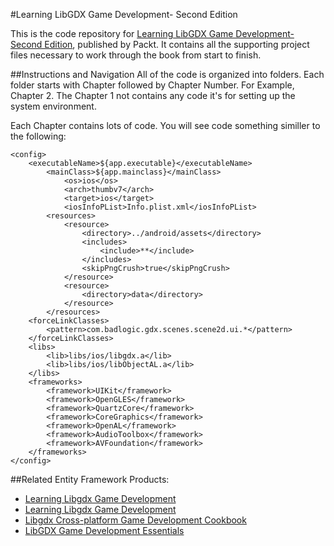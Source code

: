 #Learning LibGDX Game Development- Second Edition

This is the code repository for [Learning LibGDX Game Development- Second Edition](https://www.packtpub.com/game-development/learning-libgdx-game-development-second-edition?utm_source=github&utm_medium=repository&utm_campaign=9781783554775), published by Packt. It contains all the supporting project files necessary to work through the book from start to finish.

##Instructions and Navigation
All of the code is organized into folders. Each folder starts with Chapter followed by Chapter Number. For Example, Chapter 2. The Chapter 1 not contains any code it's for setting up the system environment. 

Each Chapter contains lots of code. You will see code something similler to the following:
```
<config>
	<executableName>${app.executable}</executableName>
		<mainClass>${app.mainclass}</mainClass>
			<os>ios</os>
			<arch>thumbv7</arch>
			<target>ios</target>
			<iosInfoPList>Info.plist.xml</iosInfoPList>
		<resources>
			<resource>
				<directory>../android/assets</directory>
				<includes>
					<include>**</include>
				</includes>
				<skipPngCrush>true</skipPngCrush>
			</resource>
			<resource>
				<directory>data</directory>
			</resource>
		</resources>
	<forceLinkClasses>
		<pattern>com.badlogic.gdx.scenes.scene2d.ui.*</pattern>
	</forceLinkClasses>
	<libs>
		<lib>libs/ios/libgdx.a</lib>
		<lib>libs/ios/libObjectAL.a</lib>
	</libs>
	<frameworks>
		<framework>UIKit</framework>
		<framework>OpenGLES</framework>
		<framework>QuartzCore</framework>
		<framework>CoreGraphics</framework>
		<framework>OpenAL</framework>
		<framework>AudioToolbox</framework>
		<framework>AVFoundation</framework>
	</frameworks>
</config>
```
##Related Entity Framework Products:
* [Learning Libgdx Game Development](https://www.packtpub.com/game-development/learning-libgdx-game-development?utm_source=github&utm_medium=repository&utm_campaign=9781782166047)
* [Learning Libgdx Game Development](https://www.packtpub.com/game-development/learning-libgdx-game-development?utm_source=github&utm_medium=repository&utm_campaign=9781782166047)
* [Libgdx Cross-platform Game Development Cookbook](https://www.packtpub.com/game-development/libgdx-cross-platform-game-development-cookbook?utm_source=github&utm_medium=repository&utm_campaign=9781783287291)
* [LibGDX Game Development Essentials](https://www.packtpub.com/game-development/libgdx-game-development-essentials?utm_source=github&utm_medium=repository&utm_campaign=9781784399290)
